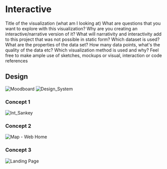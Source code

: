 # Interactive

Title of the visualization (what am I looking at)
What are questions that you want to explore with this visualization?
Why are you creating an interactive/narrative version of it?
What will narrativity and interactivity add to this project that was not possible in static form?
Which dataset is used? 
What are the properties of the data set? How many data points, what's the quality of the data etc?
Which visualization method is used and why?
Feel free to make ample use of sketches, mockups or visual, interaction or code references 


## Design
![Moodboard](https://user-images.githubusercontent.com/77869514/201982659-62bf64e7-a38f-4643-90aa-e20e755950f4.jpg)
![Design_System](https://user-images.githubusercontent.com/77869514/201982647-8a9a6839-4ba7-4beb-9f90-10e68d77102a.jpg)

### Concept 1
![Int_Sankey](https://user-images.githubusercontent.com/77869514/201982652-6031ebfc-5cb3-4cb4-9cd9-449341f78018.jpg)

### Concept 2
![Map - Web Home](https://user-images.githubusercontent.com/77869514/201982658-33952ce1-0a48-4268-8f04-ff08becd11e2.jpg)

### Concept 3
![Landing Page](https://user-images.githubusercontent.com/77869514/201982656-66a25a20-2a29-48c7-968f-9144d9246c60.jpg)




